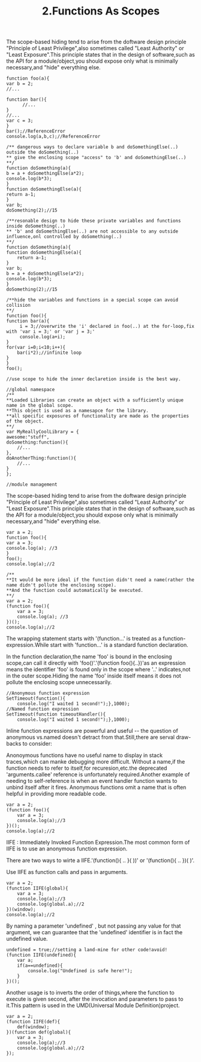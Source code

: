 ﻿---
title: 2.Functions As Scopes
---

The scope-based hiding tend to arise from the doftware design principle "Principle of Least Privilege",also sometimes called "Least Authority" or "Least Exposure".This principle states that in the design of software,such as the API for a module/object,you should expose only what is minimally necessary,and "hide" everything else.

    function foo(a){
    var b = 2;
    //...

    function bar(){
          //...
    }
    //...
    var c = 3;
    }
    bar();//ReferenceError
    console.log(a,b,c);//ReferenceError
   
    /** dangerous ways to declare variable b and doSomethingElse(..) outside the doSomething(..)
    ** give the enclosing scope "access" to 'b' and doSomethingElse(..)
    **/
    function doSomething(a){
    b = a + doSomethingElse(a*2);
    console.log(b*3);
    }
    function doSomethingElse(a){
    return a-1;
    }
    var b;
    doSomething(2);//15

    /**resonable design to hide these private variables and functions inside doSomething(..)
    ** 'b' and doSomethingElse(..) are not accessible to any outside influence,onl controlled by doSomething(..)
    **/
    function doSomething(a){
    function doSomethingElse(a){
        return a-1;
    }
    var b;
    b = a + doSomethingElse(a*2);
    console.log(b*3);
    }
    doSomething(2);//15

    /**hide the variables and functions in a special scope can avoid collision
    **/
    function foo(){
    function bar(a){
         i = 3;//overwrite the 'i' declared in foo(..) at the for-loop,fix with 'var i = 3;' or 'var j = 3;'
         console.log(a+i);
    }
    for(var i=0;i<10;i++){
        bar(i*2);//infinite loop
    }
    }
    foo();

    //use scope to hide the inner declaretion inside is the best way.

    //global namespace
    /**
    **Loaded Libraries can create an object with a sufficiently unique name in the global scope.
    **This object is used as a namesapce for the library.
    **all specific exposures of functionality are made as the properties of the object.
    **/
    var MyReallyCoolLibrary = {
    awesome:"stuff",
    doSomething:function(){
        //...
    },
    doAnotherThing:function(){
        //...
    }
    };

    //module management

The scope-based hiding tend to arise from the doftware design principle "Principle of Least Privilege",also sometimes called "Least Authority" or "Least Exposure".This principle states that in the design of software,such as the API for a module/object,you should expose only what is minimally necessary,and "hide" everything else.
 

    var a = 2;
    function foo(){
    var a = 3;
    console.log(a); //3
    }
    foo();
    console.log(a);//2

    /**
    **It would be more ideal if the function didn't need a name(rather the name didn't pollute the enclosing scope).
    **And the function could automatically be executed.
    **/
    var a = 2;
    (function foo(){
        var a = 3;
        console.log(a); //3
    })();
    console.log(a);//2
The wrapping statement starts with '(function...' is treated as a function-expression.While start with 'function...' is a standard function declaration.

In the function declaration,the name 'foo' is bound in the enclosing scope,can call it directly with 'foo()'.'(function foo(){..})'as an expression means the identifier 'foo' is found only in the scope where '..' indicates,not in the outer scope.Hiding the name 'foo' inside itself means it does not pollute the enclosing scope unnecessarily.


    //Anonymous function expression
    SetTimeout(function(){
        console.log("I waited 1 second!");},1000);
    //Named function expression
    SetTimeout(function timeoutHandler(){
        console.log("I waited 1 second!");},1000);

Inline function expressions are powerful and useful -- the question of anonymous vs.named doesn't detract from that.Still,there are serval draw-backs to consider:

Anonoymous functions have no useful name to display in stack traces,which can manke debugging more difficult.
Without a name,if the function needs to refer to itself,for recuresion,etc.the deprecated 'arguments.callee' reference is unfortunately required.Another example of needing to self-reference is when an event handler function wants to unbind itself after it fires.
Anonymous functions omit a name that is often helpful in providing more readable code.


    var a = 2;
    (function foo(){
        var a = 3;
        console.log(a);//3
    })();
    console.log(a);//2
IIFE : Immediately Invoked Function Expression.The most common form of IIFE is to use an anonymous function expression.

There are two ways to wirte a IIFE.'(function(){ .. }( ))' or '(function(){ .. })( )'.

Use IIFE as function calls and pass in arguments.

    var a = 2;
    (function IIFE(global){
        var a = 3;
        console.log(a);//3
        console.log(global.a);//2
    })(window);
    console.log(a);//2
By naming a parameter 'undefined' , but not passing any value for that argument, we can guarantee that the 'undefined' identifier is in fact the undefined value.

    undefined = true;//setting a land-mine for other code!avoid!
    (function IIFE(undefined){
        var a;
        if(a==undefined){
            console.log("Undefined is safe here!");
        }
    })();
Another usage is to inverts the order of things,where the function to execute is given second, after the invocation and parameters to pass to it.This pattern is used in the UMD(Universal Module Definition)project.

    var a = 2;
    (function IIFE(def){
        def(window);
    })(function def(global){
        var a = 3;
        console.log(a);//3
        console.log(global.a);//2
    });


